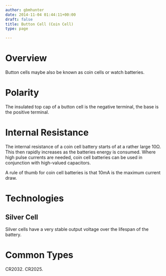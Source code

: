 ```yaml
---
author: gbmhunter
date: 2014-11-04 01:44:11+00:00
draft: false
title: Button Cell (Coin Cell)
type: page

---
```


# Overview

Button cells maybe also be known as coin cells or watch batteries.

# Polarity

The insulated top cap of a button cell is the negative terminal, the base is the positive terminal.

# Internal Resistance

The internal resistance of a coin cell battery starts of at a rather large 10Ω. This then rapidly increases as the batteries energy is consumed. Where high pulse currents are needed, coin cell batteries can be used in conjunction with high-valued capacitors.

A rule of thumb for coin cell batteries is that 10mA is the maximum current draw.

# Technologies

## Silver Cell

Silver cells have a very stable output voltage over the lifespan of the battery.

# Common Types

CR2032. CR2025.

